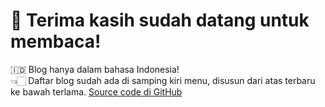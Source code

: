 # 📖 Terima kasih sudah datang untuk membaca!

🇮🇩 Blog hanya dalam bahasa Indonesia!  
👈🏻 Daftar blog sudah ada di samping kiri menu, disusun dari atas terbaru ke bawah terlama.
[Source code di GitHub](https://github.com/LIGMATV/Docs/tree/main/docs/blog)